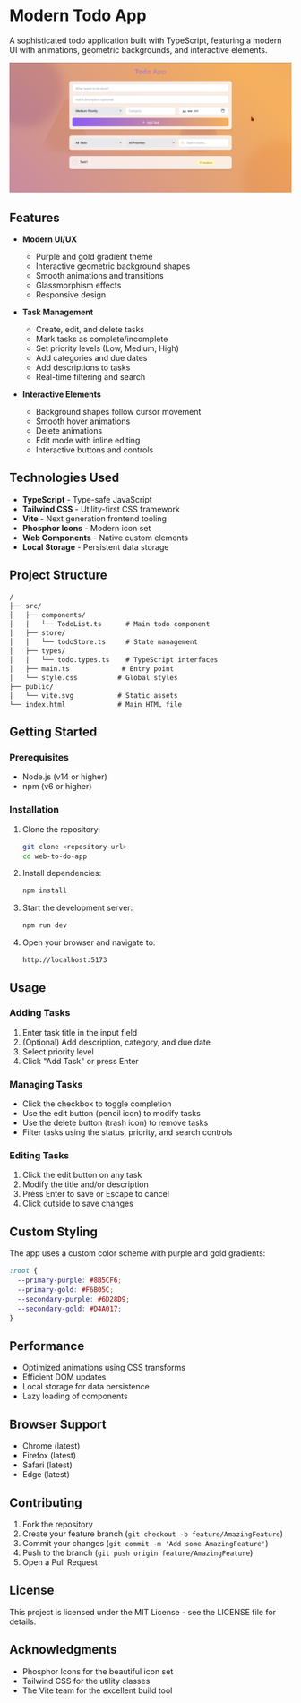 # Modern Todo App

A sophisticated todo application built with TypeScript, featuring a modern UI with animations, geometric backgrounds, and interactive elements.

![Todo App Preview](public/preview.png)

## Features

- **Modern UI/UX**
  - Purple and gold gradient theme
  - Interactive geometric background shapes
  - Smooth animations and transitions
  - Glassmorphism effects
  - Responsive design

- **Task Management**
  - Create, edit, and delete tasks
  - Mark tasks as complete/incomplete
  - Set priority levels (Low, Medium, High)
  - Add categories and due dates
  - Add descriptions to tasks
  - Real-time filtering and search

- **Interactive Elements**
  - Background shapes follow cursor movement
  - Smooth hover animations
  - Delete animations
  - Edit mode with inline editing
  - Interactive buttons and controls

## Technologies Used

- **TypeScript** - Type-safe JavaScript
- **Tailwind CSS** - Utility-first CSS framework
- **Vite** - Next generation frontend tooling
- **Phosphor Icons** - Modern icon set
- **Web Components** - Native custom elements
- **Local Storage** - Persistent data storage

## Project Structure

```
/
├── src/
│   ├── components/
│   │   └── TodoList.ts      # Main todo component
│   ├── store/
│   │   └── todoStore.ts     # State management
│   ├── types/
│   │   └── todo.types.ts    # TypeScript interfaces
│   ├── main.ts             # Entry point
│   └── style.css          # Global styles
├── public/
│   └── vite.svg           # Static assets
└── index.html             # Main HTML file
```

## Getting Started

### Prerequisites

- Node.js (v14 or higher)
- npm (v6 or higher)

### Installation

1. Clone the repository:
   ```bash
   git clone <repository-url>
   cd web-to-do-app
   ```

2. Install dependencies:
   ```bash
   npm install
   ```

3. Start the development server:
   ```bash
   npm run dev
   ```

4. Open your browser and navigate to:
   ```
   http://localhost:5173
   ```

## Usage

### Adding Tasks
1. Enter task title in the input field
2. (Optional) Add description, category, and due date
3. Select priority level
4. Click "Add Task" or press Enter

### Managing Tasks
- Click the checkbox to toggle completion
- Use the edit button (pencil icon) to modify tasks
- Use the delete button (trash icon) to remove tasks
- Filter tasks using the status, priority, and search controls

### Editing Tasks
1. Click the edit button on any task
2. Modify the title and/or description
3. Press Enter to save or Escape to cancel
4. Click outside to save changes

## Custom Styling

The app uses a custom color scheme with purple and gold gradients:

```css
:root {
  --primary-purple: #8B5CF6;
  --primary-gold: #F6B05C;
  --secondary-purple: #6D28D9;
  --secondary-gold: #D4A017;
}
```

## Performance

- Optimized animations using CSS transforms
- Efficient DOM updates
- Local storage for data persistence
- Lazy loading of components

## Browser Support

- Chrome (latest)
- Firefox (latest)
- Safari (latest)
- Edge (latest)

## Contributing

1. Fork the repository
2. Create your feature branch (`git checkout -b feature/AmazingFeature`)
3. Commit your changes (`git commit -m 'Add some AmazingFeature'`)
4. Push to the branch (`git push origin feature/AmazingFeature`)
5. Open a Pull Request

## License

This project is licensed under the MIT License - see the LICENSE file for details.

## Acknowledgments

- Phosphor Icons for the beautiful icon set
- Tailwind CSS for the utility classes
- The Vite team for the excellent build tool
